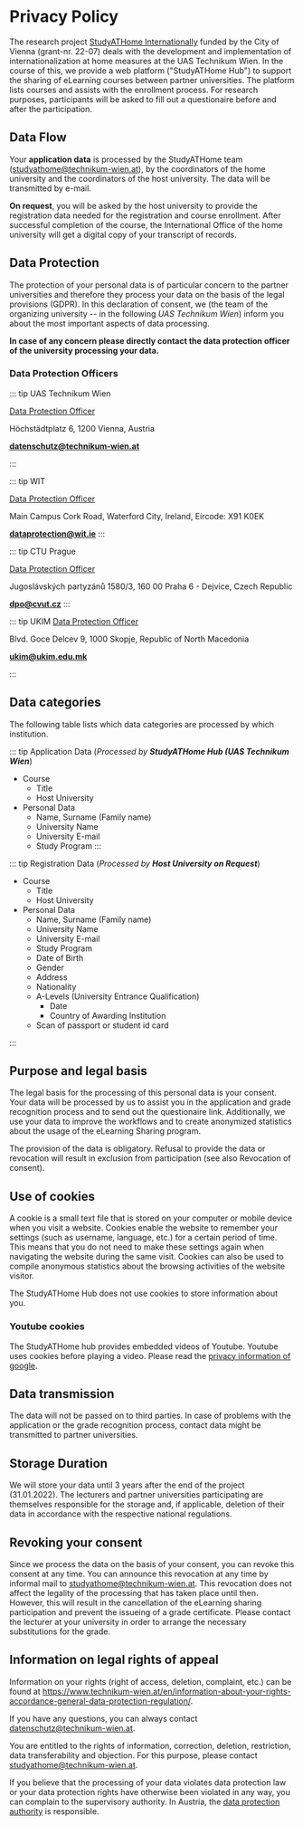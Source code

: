# Privacy Policy

The research project [StudyATHome
Internationally](https://embsys.technikum-wien.at/projects/studyathome-intl/index.php)
funded by the City of Vienna (grant-nr. 22-07) deals with the
development and implementation of internationalization at home measures
at the UAS Technikum Wien. In the course of this, we provide a web
platform ("StudyATHome Hub") to support the sharing of eLearning courses
between partner universities. The platform lists courses and assists
with the enrollment process. For research purposes, participants will be
asked to fill out a questionaire before and after the participation.

## Data Flow

Your **application data** is processed by the StudyATHome team (studyathome@technikum-wien.at), by the coordinators of the home university and the coordinators of the host university. The data will be transmitted by e-mail.

**On request**, you will be asked by the host university to provide the registration data needed for the registration and course enrollment. After successful completion of the course, the International Office of the home university will get a digital copy of your transcript of records.

## Data Protection

The protection of your personal data is of particular concern to the
partner universities and therefore they process your data on the basis
of the legal provisions (GDPR). In this declaration of consent, we (the
team of the organizing university -- in the following *UAS Technikum
Wien*) inform you about the most important aspects of data processing.

**In case of any concern please directly contact the data protection
officer of the university processing your data.**

### Data Protection Officers

::: tip UAS Technikum Wien

[Data Protection Officer](https://www.technikum-wien.at/en/information-about-your-rights-accordance-general-data-protection-regulation/)

Höchstädtplatz 6,
1200 Vienna,
Austria

[**datenschutz@technikum-wien.at**](mailto:datenschutz@technikum-wien.at)

:::

::: tip WIT

[Data Protection Officer](https://www.wit.ie/about_wit/documents_and_policies/staff_data_protection)

Main Campus Cork Road,
Waterford City,
Ireland,
Eircode: X91 K0EK

[**dataprotection@wit.ie**](mailto:dataprotection@wit.ie)
:::

::: tip CTU Prague

[Data Protection Officer](https://www.cvut.cz/en/data-processing-and-protection-gdpr)

Jugoslávských partyzánů 1580/3,
160 00 Praha 6 - Dejvice,
Czech Republic

[**dpo@cvut.cz**](mailto:dpo@cvut.cz)
:::

::: tip UKIM
[Data Protection Officer](http://www.ukim.edu.mk/en_content.php?meni=62&glavno=10)

Blvd. Goce Delcev 9,
1000 Skopje,
Republic of North Macedonia

[**ukim@ukim.edu.mk**](mailto:ukim@ukim.edu.mk)

:::

## Data categories

The following table lists which data categories are processed by which
institution.

::: tip Application Data 
(_Processed by **StudyATHome Hub (UAS Technikum Wien**_)

- Course
  - Title
  - Host University
- Personal Data
  - Name, Surname (Family name)
  - University Name
  - University E-mail
  - Study Program
:::

::: tip Registration Data
(_Processed by **Host University on Request**_)
- Course
  - Title
  - Host University
- Personal Data
  - Name, Surname (Family name)
  - University Name
  - University E-mail
  - Study Program
  - Date of Birth
  - Gender
  - Address
  - Nationality
  - A-Levels (University Entrance Qualification)
    - Date
    - Country of Awarding Institution
  - Scan of passport or student id card

:::

## Purpose and legal basis

The legal basis for the processing of this personal data is your
consent. Your data will be processed by us to assist you in the
application and grade recognition process and to send out the
questionaire link. Additionally, we use your data to improve the
workflows and to create anonymized statistics about the usage of the
eLearning Sharing program.

The provision of the data is obligatory. Refusal to provide the data or
revocation will result in exclusion from participation (see also
Revocation of consent).

## Use of cookies

A cookie is a small text file that is stored on your computer or mobile
device when you visit a website. Cookies enable the website to remember
your settings (such as username, language, etc.) for a certain period of
time. This means that you do not need to make these settings again when
navigating the website during the same visit. Cookies can also be used
to compile anonymous statistics about the browsing activities of the
website visitor.

The StudyATHome Hub does not use cookies to store information about you.

### Youtube cookies

The StudyATHome hub provides embedded videos of Youtube. Youtube uses
cookies before playing a video. Please read the [privacy information of
google](https://policies.google.com/technologies/cookies?hl=en).

## Data transmission

The data will not be passed on to third parties. In case of problems
with the application or the grade recognition process, contact data
might be transmitted to partner universities.

## Storage Duration

We will store your data until 3 years after the end of the project
(31.01.2022). The lecturers and partner universities participating are
themselves responsible for the storage and, if applicable, deletion of
their data in accordance with the respective national regulations.

## Revoking your consent

Since we process the data on the basis of your consent, you can revoke
this consent at any time. You can announce this revocation at any time
by informal mail to
[studyathome\@technikum-wien.at](mailto:studyathome@technikum-wien.at).
This revocation does not affect the legality of the processing that has
taken place until then. However, this will result in the cancellation of
the eLearning sharing participation and prevent the issueing of a grade
certificate. Please contact the lecturer at your university in order to
arrange the necessary substitutions for the grade.

## Information on legal rights of appeal

Information on your rights (right of access, deletion, complaint, etc.) can be found at <https://www.technikum-wien.at/en/information-about-your-rights-accordance-general-data-protection-regulation/>.

If you have any questions, you can always contact
[datenschutz\@technikum-wien.at](mailto:datenschutz@technikum-wien.at).

You are entitled to the rights of information, correction, deletion,
restriction, data transferability and objection. For this purpose,
please contact
[studyathome\@technikum-wien.at](mailto:studyathome@technikum-wien.at).

If you believe that the processing of your data violates data protection law or your data protection rights have otherwise been violated in any way, you can complain to the supervisory authority. In Austria, the [data protection authority](http://dsb.gv.at/) is
responsible.
